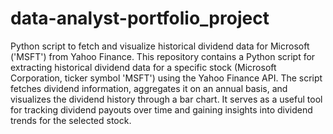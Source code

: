 # data-analyst-portfolio_project
Python script to fetch and visualize historical dividend data for Microsoft ('MSFT') from Yahoo Finance.
This repository contains a Python script for extracting historical dividend data for a specific stock (Microsoft Corporation, ticker symbol 'MSFT') using the Yahoo Finance API. The script fetches dividend information, aggregates it on an annual basis, and visualizes the dividend history through a bar chart. It serves as a useful tool for tracking dividend payouts over time and gaining insights into dividend trends for the selected stock.
